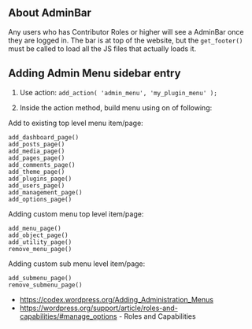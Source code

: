 
## About AdminBar

Any users who has Contributor Roles or higher will see a AdminBar once they are logged in. The bar is at top of the 
website, but the `get_footer()` must be called to load all the JS files that actually loads it.

## Adding Admin Menu sidebar entry

1. Use action: `add_action( 'admin_menu', 'my_plugin_menu' );`

2. Inside the action method, build menu using on of following:

Add to existing top level menu item/page:
 
    add_dashboard_page()
    add_posts_page()
    add_media_page()
    add_pages_page()
    add_comments_page()
    add_theme_page()
    add_plugins_page()
    add_users_page()
    add_management_page()
    add_options_page()

Adding custom menu top level item/page:

    add_menu_page()
    add_object_page()
    add_utility_page()
    remove_menu_page()

Adding custom sub menu level item/page:

    add_submenu_page()
    remove_submenu_page()
    
* https://codex.wordpress.org/Adding_Administration_Menus
* https://wordpress.org/support/article/roles-and-capabilities/#manage_options - Roles and Capabilities